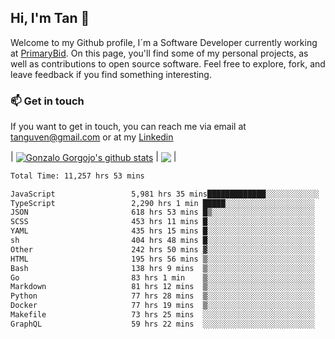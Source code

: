 ## Hi, I'm Tan 👋

Welcome to my Github profile, I´m a Software Developer currently working at [PrimaryBid](https://primarybid.com/). On this page, you'll find some of my personal projects, as well as contributions to open source software. Feel free to explore, fork, and leave feedback if you find something interesting.

### 📫 Get in touch

If you want to get in touch, you can reach me via email at [tanguven@gmail.com](mailto:tanguven@gmail.com) or at my [Linkedin](https://www.linkedin.com/in/tanguven/)

| <a href="https://github.com/tnguven"><img align="center" src="https://github-readme-stats.vercel.app/api?username=tnguven&show_icons=true&include_all_commits=true&theme=gotham&hide_border=true" alt="Gonzalo Gorgojo's github stats" /></a> | <a href="https://github.com/tnguven"><img align="center" src="https://github-readme-stats.vercel.app/api/top-langs/?username=tnguven&layout=compact&theme=gotham&hide_border=true" /></a> |

<!--START_SECTION:waka-->

```txt
Total Time: 11,257 hrs 53 mins

JavaScript                 5,981 hrs 35 mins█████████████░░░░░░░░░░░░   52.01 %
TypeScript                 2,290 hrs 1 min █████░░░░░░░░░░░░░░░░░░░░   19.91 %
JSON                       618 hrs 53 mins █▒░░░░░░░░░░░░░░░░░░░░░░░   05.38 %
SCSS                       453 hrs 11 mins █░░░░░░░░░░░░░░░░░░░░░░░░   03.94 %
YAML                       435 hrs 15 mins █░░░░░░░░░░░░░░░░░░░░░░░░   03.78 %
sh                         404 hrs 48 mins █░░░░░░░░░░░░░░░░░░░░░░░░   03.52 %
Other                      242 hrs 50 mins ▓░░░░░░░░░░░░░░░░░░░░░░░░   02.11 %
HTML                       195 hrs 56 mins ▒░░░░░░░░░░░░░░░░░░░░░░░░   01.70 %
Bash                       138 hrs 9 mins  ▒░░░░░░░░░░░░░░░░░░░░░░░░   01.20 %
Go                         83 hrs 1 min    ▒░░░░░░░░░░░░░░░░░░░░░░░░   00.72 %
Markdown                   81 hrs 12 mins  ▒░░░░░░░░░░░░░░░░░░░░░░░░   00.71 %
Python                     77 hrs 28 mins  ▒░░░░░░░░░░░░░░░░░░░░░░░░   00.67 %
Docker                     77 hrs 19 mins  ▒░░░░░░░░░░░░░░░░░░░░░░░░   00.67 %
Makefile                   73 hrs 25 mins  ░░░░░░░░░░░░░░░░░░░░░░░░░   00.64 %
GraphQL                    59 hrs 22 mins  ░░░░░░░░░░░░░░░░░░░░░░░░░   00.52 %
```

<!--END_SECTION:waka-->
